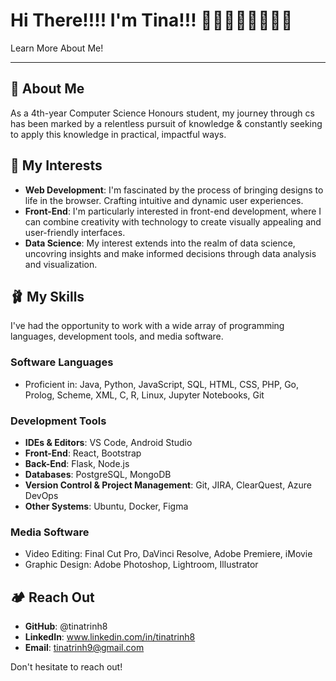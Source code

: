 # Hi There!!!! I'm Tina!!! 🌇🎱🥡🫧👩🏻‍💻🧠
Learn More About Me!

---

## 🪻 About Me

As a 4th-year Computer Science Honours student, my journey through cs has been marked by a relentless pursuit of knowledge & constantly seeking to apply this knowledge in practical, impactful ways.

## 🍡 My Interests

- **Web Development**: I'm fascinated by the process of bringing designs to life in the browser. Crafting intuitive and dynamic user experiences.
- **Front-End**: I'm particularly interested in front-end development, where I can combine creativity with technology to create visually appealing and user-friendly interfaces.
- **Data Science**: My interest extends into the realm of data science, uncovring insights and make informed decisions through data analysis and visualization.

## 🩰 My Skills 

I've had the opportunity to work with a wide array of programming languages, development tools, and media software. 

### Software Languages

- Proficient in: Java, Python, JavaScript, SQL, HTML, CSS, PHP, Go, Prolog, Scheme, XML, C, R, Linux, Jupyter Notebooks, Git

### Development Tools

- **IDEs & Editors**: VS Code, Android Studio
- **Front-End**: React, Bootstrap
- **Back-End**: Flask, Node.js
- **Databases**: PostgreSQL, MongoDB
- **Version Control & Project Management**: Git, JIRA, ClearQuest, Azure DevOps
- **Other Systems**: Ubuntu, Docker, Figma

### Media Software

- Video Editing: Final Cut Pro, DaVinci Resolve, Adobe Premiere, iMovie
- Graphic Design: Adobe Photoshop, Lightroom, Illustrator

## 🏕️ Reach Out

- **GitHub**: @tinatrinh8
- **LinkedIn**: www.linkedin.com/in/tinatrinh8
- **Email**: tinatrinh9@gmail.com

Don't hesitate to reach out!
